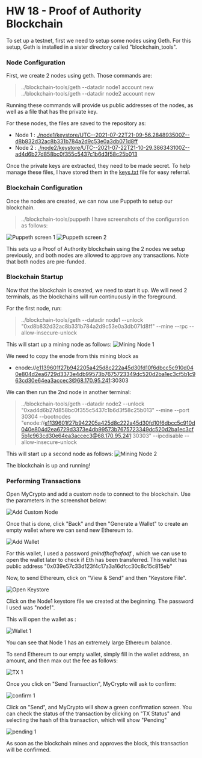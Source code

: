 # HW 18 - Proof of Authority Blockchain
To set up a testnet, first we need to setup some nodes using Geth.  For this setup, Geth is installed in a sister directory called "blockchain_tools".
### Node Configuration
First, we create 2 nodes using geth.  Those commands are:

> ../blockchain-tools/geth --datadir node1 account new  
> ../blockchain-tools/geth --datadir node2 account new

Running these commands will provide us public addresses of the nodes, as well as a file that has the private key.

For these nodes, the files are saved to the repository as:

* Node 1 : [./node1/keystore/UTC--2021-07-22T21-09-56.284893500Z--d8b832d32ac8b331b784a2d9c53e0a3db071d8ff](node1/keystore/UTC--2021-07-22T21-09-56.284893500Z--d8b832d32ac8b331b784a2d9c53e0a3db071d8ff)
* Node 2 : [./node2/keystore/UTC--2021-07-22T21-10-29.386343100Z--ad4d6b27d858bc0f355c5437c1b6d3f58c25b013](node2/keystore/UTC--2021-07-22T21-10-29.386343100Z--ad4d6b27d858bc0f355c5437c1b6d3f58c25b013)

Once the private keys are extracted, they need to be made secret. To help manage these files, I have stored them in the [keys.txt](keys.txt) file for easy referral.

### Blockchain Configuration
Once the nodes are created, we can now use Puppeth to setup our blockchain.
 > ../blockchain-tools/puppeth
 I have screenshots of the configuration as follows:  

![Puppeth screen 1](Screenshots/puppeth1.PNG)
![Puppeth screen 2](Screenshots/puppeth2.png)

This sets up a Proof of Authority blockchain using the 2 nodes we setup previously, and both nodes are allowed to approve any transactions.  Note that both nodes are pre-funded.

### Blockchain Startup
Now that the blockchain is created, we need to start it up.  We will need 2 terminals, as the blockchains will run continuously in the foreground.  

For the first node, run:
> ../blockchain-tools/geth --datadir node1 --unlock "0xd8b832d32ac8b331b784a2d9c53e0a3db071d8ff" --mine --rpc --allow-insecure-unlock

This will start up a mining node as follows:
![Mining Node 1](Screenshots/run_node1.PNG)

We need to copy the enode from this mining block as   
* enode://e1139601f27b942205a425d8c222a45d30fd10f6dbcc5c910d040e804d2ea6729d3373e4db99573b7675723349dc520d2ba1ec3cf5b1c963cd30e64ea3accec3@68.170.95.241:30303  

We can then run the 2nd node in another terminal:

> ../blockchain-tools/geth --datadir node2 --unlock "0xad4d6b27d858bc0f355c5437c1b6d3f58c25b013" --mine --port 30304 --bootnodes "enode://e1139601f27b942205a425d8c222a45d30fd10f6dbcc5c910d040e804d2ea6729d3373e4db99573b7675723349dc520d2ba1ec3cf5b1c963cd30e64ea3accec3@68.170.95.241:30303" --ipcdisable --allow-insecure-unlock

This will start up a second node as follows:
![Mining Node 2](Screenshots/run_node2.PNG)

The blockchain is up and running!

### Performing Transactions

Open MyCrypto and add a custom node to connect to the blockchain.  Use the parameters in the screenshot below:

![Add Custom Node](Screenshots/custom_node.PNG)

Once that is done, click "Back" and then "Generate a Wallet" to create an empty wallet where we can send new Ethereum to.

![Add Wallet](Screenshots/new_wallet.png)

For this wallet, I used a password _gnindfhafhafadf_ , which we can use to open the wallet later to check if Eth has been transferred.  This wallet has public address "0x039e57c33d123f4c17a3a16dfcc30c8c15c815eb"

Now, to send Ethereum, click on "View & Send" and then "Keystore File".

![Open Keystore](ScreenShots/crypto_keystore.PNG)

Click on the Node1 keystore file we created at the beginning.  The password I used was "node1".

This will open the wallet as :

![Wallet 1](Screenshots/node1_wallet.PNG)

You can see that Node 1 has an extremely large Ethereum balance.

To send Ethereum to our empty wallet, simply fill in the wallet address, an amount, and then max out the fee as follows:

![TX 1](Screenshots/sending_eth.png)

Once you click on "Send Transaction", MyCrypto will ask to confirm:

![confirm 1](Screenshots/confirming_tx.png)

Click on "Send", and MyCrypto will show a green confirmation screen.  You can check the status of the transaction by clicking on "TX Status" and selecting the hash of this transaction, which will show "Pending"

![pending 1](Screenshots/tx_pending.png)

As soon as the blockchain mines and approves the block, this transaction will be confirmed.
